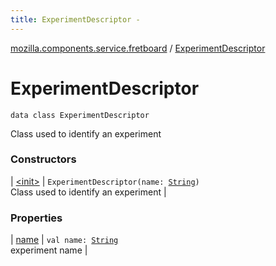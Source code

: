 ```yaml
---
title: ExperimentDescriptor - 
---
```


[mozilla.components.service.fretboard](../index.html) / [ExperimentDescriptor](./index.html)

# ExperimentDescriptor

`data class ExperimentDescriptor`

Class used to identify an experiment

### Constructors

| [&lt;init&gt;](-init-.html) | `ExperimentDescriptor(name: `[`String`](https://kotlinlang.org/api/latest/jvm/stdlib/kotlin/-string/index.html)`)`<br>Class used to identify an experiment |

### Properties

| [name](name.html) | `val name: `[`String`](https://kotlinlang.org/api/latest/jvm/stdlib/kotlin/-string/index.html)<br>experiment name |

